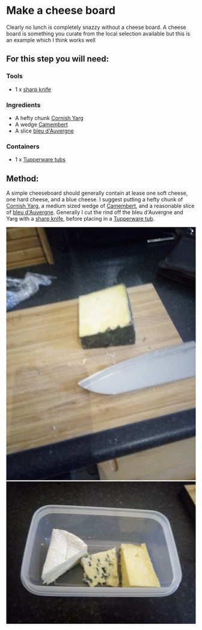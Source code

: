 [sharp knife]:Models/knife.md
[Tupperware tubs]:Parts/Tupperware.md
[Cornish Yarg]:missing
[Camembert]:missing
[bleu d'Auvergne]:missing


# Make a cheese board

Clearly no lunch is completely snazzy without a cheese board. A cheese board is something you curate from the local selection available but this is an example which I think works well

## For this step you will need:

### Tools

* 1 x  [sharp knife]
### Ingredients

* A hefty chunk [Cornish Yarg]
* A wedge [Camembert]
* A slice [bleu d'Auvergne]
### Containers

* 1 x  [Tupperware tubs]


## Method:

A simple cheeseboard should generally contain at lease one soft cheese, one hard cheese, and a blue cheese. I suggest putting a hefty chunk of [Cornish Yarg], a medium sized wedge of [Camembert], and a reasonable slice of [bleu d'Auvergne]. Generally I cut the rind off the bleu d'Auvergne and Yarg with a [sharp knife], before placing in a [Tupperware tub][Tupperware tubs].

![Cheese Rind](Ims/CheeseRind.jpg "Removing the rind") 
![](Ims/Cheese.jpg "") 